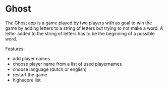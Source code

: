 # Ghost

The Ghost app is a game played by two players with as goal to win the game by adding letters to a string of letters but trying to not make a word. A letter added to the string of letters has to be the beginning of a possible word. 

Features: 
- add player names
- choose player name from a list of used playernames
- choose language (dutch or english)
- restart the game
- highscore list
